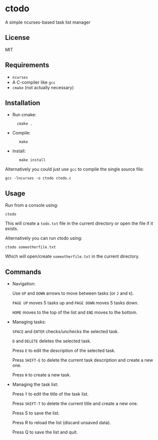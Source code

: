 ctodo
=====
A simple ncurses-based task list manager

License
-------
MIT

Requirements
------------
* `ncurses`
* A C-compiler like `gcc`
* `cmake` (not actually necessary)

Installation
------------
* Run cmake:

        cmake .

* Compile:

         make

* Install:

         make install

Alternatively you could just use `gcc` to compile the
single source file:

    gcc -lncurses -o ctodo ctodo.c

Usage
-----
Run from a console using:

    ctodo

This will create a `todo.txt` file in the current
directory or open the file if it exists.

Alternatively you can run ctodo using:

    ctodo someotherfile.txt

Which will open/create `someotherfile.txt` in the current directory.

Commands
--------
* Navigation:

  Use `UP` and `DOWN` arrows to move between tasks
  (or `J` and `K`).

  `PAGE UP` moves 5 tasks up and `PAGE DOWN` moves
  5 tasks down.

  `HOME` moves to the top of the list and `END` moves
  to the bottom.

* Managing tasks:

  `SPACE` and `ENTER` checks/unchecks the selected task.

  `D` and `DELETE` deletes the selected task.

  Press `E` to edit the description of the selected task.

  Press `SHIFT-E` to delete the current task description
  and create a new one.
  
  Press `N` to create a new task.

* Managing the task list:

  Press `T` to edit the title of the task list.

  Press `SHIFT-T` to delete the current title
  and create a new one.

  Press S to save the list.

  Press R to reload the list (discard unsaved data).

  Press Q to save the list and quit.




